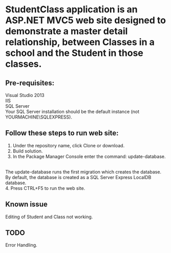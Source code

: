 
# StudentClass application is an ASP.NET MVC5 web site designed to demonstrate a master detail relationship, between Classes in a school and the Student in those classes.


## Pre-requisites:<br />
Visual Studio 2013<br />
IIS<br />
SQL Server<br />
Your SQL Server installation should be the default instance (not YOURMACHINE\SQLEXPRESS).


## Follow these steps to run web site:
1. Under the repository name, click Clone or download. 
2. Build solution.
3. In the Package Manager Console enter the command: update-database.
<br />
The update-database runs the first migration which creates the database. By default, the database is created as a SQL Server Express LocalDB database. <br />
4. Press CTRL+F5 to run the web site.<br />


## Known issue 
Editing of Student and Class not working. 


## TODO
Error Handling.
